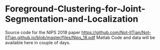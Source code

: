# Foreground-Clustering-for-Joint-Segmentation-and-Localization
Source code for the NIPS 2018 paper https://github.com/Not-IITian/Not-IITian.github.io/blob/master/files/Nips_18.pdf
Matlab Code and data will be available here in couple of days. 
